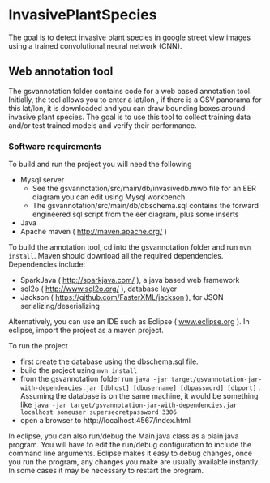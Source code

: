 # InvasivePlantSpecies
The goal is to detect invasive plant species in google street view images using a trained convolutional neural network (CNN).
## Web annotation tool
The gsvannotation folder contains code for a web based annotation tool.  Initially, the tool allows you to enter a lat/lon , if there is a GSV panorama for this lat/lon, it is downloaded and you can draw bounding boxes around invasive plant species.  The goal is to use this tool to collect training data and/or test trained models and verify their performance.

### Software requirements
To build and run the project you will need the following
* Mysql server
  * See the gsvannotation/src/main/db/invasivedb.mwb file for an EER diagram you can edit using Mysql workbench
  * The gsvannotation/src/main/db/dbschema.sql contains the forward engineered sql script from the eer diagram, plus some inserts
* Java
* Apache maven ( http://maven.apache.org/ ) 

To build the annotation tool, cd into the gsvannotation folder and run `mvn install`.  Maven should download all the required dependencies.  Dependencies include:
* SparkJava ( http://sparkjava.com/ ), a java based web framework
* sql2o ( http://www.sql2o.org/ ), database layer
* Jackson ( https://github.com/FasterXML/jackson ), for JSON serializing/deserializing 

Alternatively, you can use an IDE such as Eclipse ( www.eclipse.org ).  In eclipse, import the project as a maven project.

To run the project
* first create the database using the dbschema.sql file.  
* build the project using `mvn install`
* from the gsvannotation folder run `java -jar target/gsvannotation-jar-with-dependencies.jar [dbhost] [dbusername] [dbpassword] [dbport]` .  Assuming the database is on the same machine, it would be something like `java -jar target/gsvannotation-jar-with-dependencies.jar localhost someuser supersecretpassword 3306`
* open a browser to http://localhost:4567/index.html 

In eclipse, you can also run/debug the Main.java class as a plain java program.  You will have to edit the run/debug configuration to include the command line arguments.  Eclipse makes it easy to debug changes, once you run the program, any changes you make are usually available instantly.  In some cases it may be necessary to restart the program.
